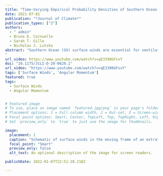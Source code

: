 ```yaml
---
title: "Time-Varying Empirical Probability Densities of Southern Ocean Surface Winds: Linking the Leading Mode to SAM and Quantifying Wind Product Differences"
date: 2021-07-01
publication: "*Journal of Climate*"
publication_types: ["2"]
authors:
  - " admin"
  - Bruce D. Cornuelle
  - Sarah T. Gille
  - Nicholas J. Lutsko
abstract: "Southern Ocean (SO) surface winds are essential for ventilating the upper ocean by bringing heat and CO2 to the ocean interior. The relationships between mixed layer ventilation, the southern annular mode (SAM), and the storm tracks remain unclear because processes can be governed by short-term wind events as well as long-term means. In this study, observed time-varying 5-day probability density functions (PDFs) of ERA5 surface winds and stresses over the SO are used in a singular value decomposition to derive a linearly independent set of empirical basis functions. The first modes of wind (72% of the total wind variance) and stress (74% of the total stress variance) are highly correlated with a standard SAM index (r=0.82) and reflect the SAM’s role in driving cyclone intensity and, in turn, extreme westerly winds. The joint PDFs of zonal and meridional wind show that southerly and less westerly winds associated with strong mixed layer ventilation are more frequent during short and distinct negative SAM phases. The probability of these short-term events might be related to midlatitude atmospheric circulation. The second mode describes seasonal changes in the wind variance (16% of the total variance) that are uncorrelated with the first mode. The analysis produces similar results when repeated using 5-day PDFs from a suite of scatterometer products. Differences between wind product PDFs resemble the first mode of the PDFs. Together, these results show a strong correlation between surface stress PDFs and the leading modes of atmospheric variability, suggesting that empirical modes can serve as a novel pathway for understanding differences and variability of surface stress PDFs.
"
url_video: https://www.youtube.com/watch?v=qE3398GFsvY
doi: "10.1175/JCLI-D-20-0629.1"
url_video: "https://www.youtube.com/watch?v=qE3398GFsvY"
tags: ['Surface Winds', 'Angular Momentum']
featured: true
tags:
  - Surface Winds
  - Angular Momentum


# Featured image
# To use, place an image named `featured.jpg/png` in your page's folder.
# Placement options: 1 = Full column width, 2 = Out-set, 3 = Screen-width
# Focal point options: Smart, Center, TopLeft, Top, TopRight, Left, Right, BottomLeft, Bottom, BottomRight
# Set `preview_only` to `true` to just use the image for thumbnails.

image:
  placement: 1
  caption: "Schematic of surface winds in the moving frame of an extratropical cyclone in the SH for (a) positive and (b) negative SAM. In (a) strong westerly winds behind the cold front and along front winds ahead of the cold front (in red) are enhanced during positive SAM phase. In (b) southeasterly winds not associated with the cold front (in blue) are enhanced during negative SAM. Light gray lines show idealized sea level pressure lines, and the orange arrow indicates the average travel direction of the cyclone."
  focal_point: "Smart"
  preview_only: false
  alt_text: An optional description of the image for screen readers.

publishDate: 2022-01-07T22:51:28.218Z

---
```

